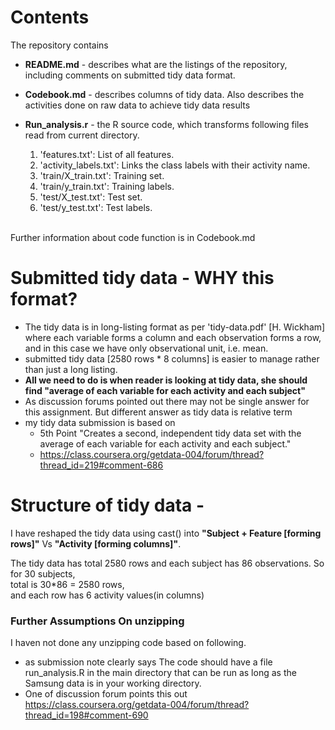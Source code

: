 # Contents</br>
The repository contains </br>

- **README.md** - describes what are the listings of the repository, including comments on submitted tidy data format.</br>

- **Codebook.md** - describes columns of tidy data.  Also describes the activities done on raw data to achieve tidy data results</br>

- **Run_analysis.r** - the R source code, which transforms following files read from current directory.     
  1. 'features.txt': List of all features.</br>
  2. 'activity_labels.txt': Links the class labels with their activity name.</br>
  3. 'train/X_train.txt': Training set.</br>
  4. 'train/y_train.txt': Training labels.</br>
  5. 'test/X_test.txt': Test set.</br>
  6. 'test/y_test.txt': Test labels.</br>  
</br>   
Further information about code function is in Codebook.md</br>  
  
# Submitted tidy data - WHY this format?
- The tidy data is in long-listing format as per 'tidy-data.pdf' [H. Wickham] where each variable forms a column and each observation forms a row, and in this case we have only observational unit, i.e. mean.  
- submitted tidy data [2580 rows * 8 columns] is easier to manage rather than just a long listing.  
- **All we need to do is when reader is looking at tidy data, she should find "average of each variable for each activity and each subject"**  
- As discussion forums pointed out there  may not be single answer for this assignment.  But different answer as tidy data is relative term  
- my tidy data submission is based on  
  * 5th Point "Creates a second, independent tidy data set with the average of each variable for each activity and each subject."   
  * https://class.coursera.org/getdata-004/forum/thread?thread_id=219#comment-686  
  

# Structure of tidy data -
I have reshaped the tidy data using cast() into 
**"Subject + Feature [forming rows]"** Vs **"Activity [forming columns]"**.  

The tidy data has total 2580 rows and each subject has 86 observations.  So for 30 subjects,   
total is 30*86 = 2580 rows,   
and each row has 6 activity values(in columns)

### Further Assumptions On unzipping
I haven not done any unzipping code based on following.
- as submission note clearly says
The code should have a file run_analysis.R in the main directory that can be run as long as the Samsung data is in your working directory.
- One of discussion forum points this out
https://class.coursera.org/getdata-004/forum/thread?thread_id=198#comment-690

